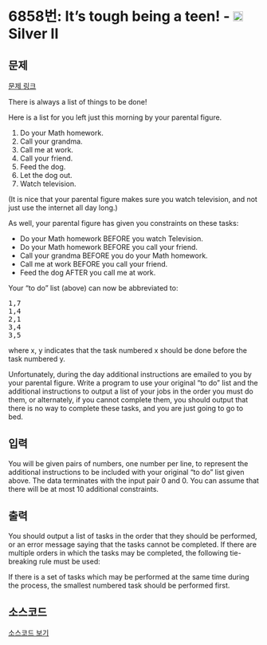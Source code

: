 # 6858번: It’s tough being a teen! - <img src="https://static.solved.ac/tier_small/9.svg" style="height:20px" /> Silver II

<!-- performance -->

<!-- 문제 제출 후 깃허브에 푸시를 했을 때 제출한 코드의 성능이 입력될 공간입니다.-->

<!-- end -->

## 문제

[문제 링크](https://boj.kr/6858)


<p>There is always a list of things to be done!</p>

<p>Here is a list for you left just this morning by your parental figure.</p>

<ol>
<li>Do your Math homework.</li>
<li>Call your grandma.</li>
<li>Call me at work.</li>
<li>Call your friend.</li>
<li>Feed the dog.</li>
<li>Let the dog out.</li>
<li>Watch television.</li>
</ol>

<p>(It is nice that your parental figure makes sure you watch television, and not just use the internet all day long.)</p>

<p>As well, your parental figure has given you constraints on these tasks:</p>

<ul>
<li>Do your Math homework BEFORE you watch Television.</li>
<li>Do your Math homework BEFORE you call your friend.</li>
<li>Call your grandma BEFORE you do your Math homework.</li>
<li>Call me at work BEFORE you call your friend.</li>
<li>Feed the dog AFTER you call me at work.</li>
</ul>

<p>Your “to do” list (above) can now be abbreviated to:</p>

<pre>1,7
1,4
2,1
3,4
3,5
</pre>

<p>where x, y indicates that the task numbered x should be done before the task numbered y.</p>

<p>Unfortunately, during the day additional instructions are emailed to you by your parental figure. Write a program to use your original “to do” list and the additional instructions to output a list of your jobs in the order you must do them, or alternately, if you cannot complete them, you should output that there is no way to complete these tasks, and you are just going to go to bed.</p>



## 입력


<p>You will be given pairs of numbers, one number per line, to represent the additional instructions to be included with your original “to do” list given above. The data terminates with the input pair 0 and 0. You can assume that there will be at most 10 additional constraints.</p>



## 출력


<p>You should output a list of tasks in the order that they should be performed, or an error message saying that the tasks cannot be completed. If there are multiple orders in which the tasks may be completed, the following tie-breaking rule must be used:</p>

<p>If there is a set of tasks which may be performed at the same time during the process, the smallest numbered task should be performed first.</p>



## 소스코드

[소스코드 보기](It’s%20tough%20being%20a%20teen!.py)